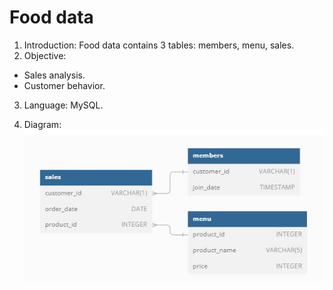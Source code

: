 # Food data

1. Introduction: Food data contains 3 tables: members, menu, sales.
2. Objective:

- Sales analysis.
- Customer behavior.

3. Language: MySQL.

4. Diagram:
   ![alt text](https://github.com/giangpham1410/SQL/blob/main/Food%20-%20Sales%20and%20Customer%20Behavior%20Analysis/food-diagram.jpg)
